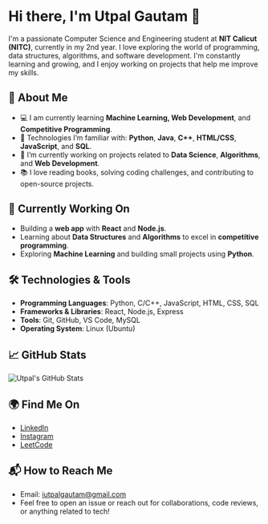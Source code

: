 # Hi there, I'm Utpal Gautam 👋

I'm a passionate Computer Science and Engineering student at **NIT Calicut (NITC)**, currently in my 2nd year. I love exploring the world of programming, data structures, algorithms, and software development. I'm constantly learning and growing, and I enjoy working on projects that help me improve my skills.

## 🚀 About Me

- 💻 I am currently learning **Machine Learning, Web Development**, and **Competitive Programming**.
- 🔧 Technologies I’m familiar with: **Python**, **Java**, **C++**, **HTML/CSS**, **JavaScript**, and **SQL**.
- 🌱 I’m currently working on projects related to **Data Science**, **Algorithms**, and **Web Development**.
- 📚 I love reading books, solving coding challenges, and contributing to open-source projects.

## 🌱 Currently Working On

- Building a **web app** with **React** and **Node.js**.
- Learning about **Data Structures** and **Algorithms** to excel in **competitive programming**.
- Exploring **Machine Learning** and building small projects using **Python**.

## 🛠️ Technologies & Tools

- **Programming Languages**: Python, C/C++, JavaScript, HTML, CSS, SQL
- **Frameworks & Libraries**: React, Node.js, Express
- **Tools**: Git, GitHub, VS Code, MySQL
- **Operating System**: Linux (Ubuntu)

## 📈 GitHub Stats

![Utpal's GitHub Stats](https://github-readme-stats.vercel.app/api?username=UtpalGautam&show_icons=true&hide_title=true&count_private=true&theme=dark&hide=prs&include_all_commits=true)

## 🌍 Find Me On

- [LinkedIn](https://www.linkedin.com/in/utpal-gautam-7a0957290?utm_source=share&utm_campaign=share_via&utm_content=profile&utm_medium=android_app)
- [Instagram](https://www.instagram.com/iutpalgautam/)
- [LeetCode](https://leetcode.com/utpal-gautam/)

## 📬 How to Reach Me

- Email: [iutpalgautam@gmail.com](iutpalgautam@gmail.com)
- Feel free to open an issue or reach out for collaborations, code reviews, or anything related to tech!
